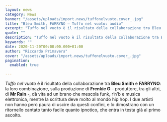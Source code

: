 ```yaml
---
layout: news
category: News
banner: "/assets/uploads/import.news/tuffonelvuoto.cover_.jpg"
title: "Bleu Smith, FARRYNO – Tuffo nel vuoto: audio"
excerpt: "Tuffo nel vuoto è il risultato della collaborazione tra Bleu Smith e FARRYNO: la loro combinazione, sulla produzione di Frenkie G – produttore, tra gli altri, di Mr Rain -, dà vita ad un brano che mescola funk, r’n’b e musica elettronica, mentre la scrittura deve molto al mondo hip hop. I due artisti non [&hellip"
quote: ""
description: "Tuffo nel vuoto è il risultato della collaborazione tra Bleu Smith e FARRYNO: la loro combinazione, sulla produzione di Frenkie G – produttore, tra gli altri, di Mr Rain -, dà vita ad un brano che mescola funk, r’n’b e musica elettronica, mentre la scrittura deve molto al mondo hip hop. I due artisti non [&hellip"
keywords: ""
date: 2020-11-20T00:00:00.000+01:00
author: "Riccardo Primavera"
cover: "/assets/uploads/import.news/tuffonelvuoto.cover_.jpg"
pagination:
  enabled: true

---
```


_Tuffo nel vuoto_ è il risultato della collaborazione tra **Bleu Smith** e **FARRYNO**: la loro combinazione, sulla produzione di **Frenkie G** – produttore, tra gli altri, di **Mr Rain** \-, dà vita ad un brano che mescola funk, r’n’b e musica elettronica, mentre la scrittura deve molto al mondo hip hop. I due artisti non hanno però paura di uscire da questi confini, e lo dimostrano con un ritornello cantato tanto facile quanto ipnotico, che entra in testa già al primo ascolto.
